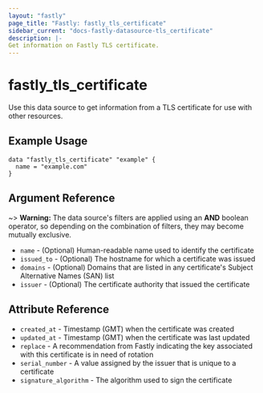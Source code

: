 ```yaml
---
layout: "fastly"
page_title: "Fastly: fastly_tls_certificate"
sidebar_current: "docs-fastly-datasource-tls_certificate"
description: |-
Get information on Fastly TLS certificate.
---
```


# fastly_tls_certificate

Use this data source to get information from a TLS certificate for use with other resources.

## Example Usage

```hcl
data "fastly_tls_certificate" "example" {
  name = "example.com"
}
```

## Argument Reference

~> **Warning:** The data source's filters are applied using an **AND** boolean operator, so depending on the combination of filters, they may become mutually exclusive.

* `name` - (Optional) Human-readable name used to identify the certificate
* `issued_to` - (Optional) The hostname for which a certificate was issued
* `domains` - (Optional) Domains that are listed in any certificate's Subject Alternative Names (SAN) list
* `issuer` - (Optional) The certificate authority that issued the certificate

## Attribute Reference

* `created_at` - Timestamp (GMT) when the certificate was created
* `updated_at` - Timestamp (GMT) when the certificate was last updated
* `replace` - A recommendation from Fastly indicating the key associated with this certificate is in need of rotation
* `serial_number` - A value assigned by the issuer that is unique to a certificate
* `signature_algorithm` - The algorithm used to sign the certificate

